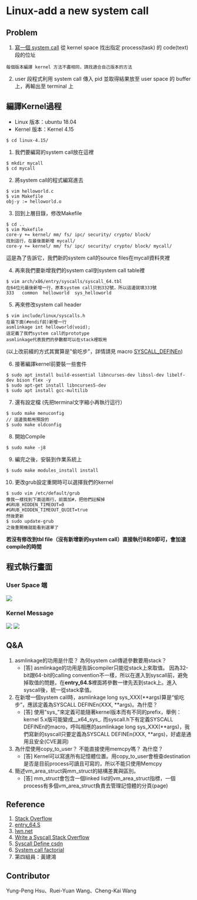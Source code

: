 # Linux-add a new system call

## Problem
1. [寫一個 system call](https://blog.kaibro.tw/2016/11/07/Linux-Kernel%E7%B7%A8%E8%AD%AF-Ubuntu/) 從 kernel space 找出指定 process(task) 的 code(text) 段的位址

```warning
每個版本編譯 kernel 方法不盡相同，請找適合自己版本的方法
```

2. user 段程式利用 system call 傳入 pid 並取得結果放至 user space 的 buffer 上，再輸出至 terminal 上

## 編譯Kernel過程
* Linux 版本：ubuntu 18.04
* Kernel 版本：Kernel 4.15
```
$ cd linux-4.15/
```
1. 我們要編寫的system call放在這裡
```
$ mkdir mycall
$ cd mycall
```
2. 將system call的程式編寫進去
```
$ vim helloworld.c
$ vim Makefile
obj-y := helloworld.o
```
3. 回到上層目錄，修改Makefile
```
$ cd ..
$ vim Makefile
core-y += kernel/ mm/ fs/ ipc/ security/ crypto/ block/
找到這行，在最後面新增 mycall/
core-y += kernel/ mm/ fs/ ipc/ security/ crypto/ block/ mycall/
```
這是為了告訴它，我們新的system call的source files在mycall資料夾裡

4. 再來我們要新增我們的system call到system call table裡
```
$ vim arch/x86/entry/syscalls/syscall_64.tbl
在64位元最後新增一行，原本system call只到332號，所以這邊就填333號
333   common  helloworld  sys_helloworld
```
5. 再來修改system call header
```
$ vim include/linux/syscalls.h
在最下面(#endif前)新增一行
asmlinkage int helloworld(void);
這定義了我們system call的prototype
asmlinkage代表我們的參數都可以在stack裡取用
```
(以上改前綴的方式其實算是"偷吃步"，詳情請見 macro [SYSCALL_DEFINEn](https://elixir.bootlin.com/linux/v4.15/source/include/linux/syscalls.h#L192))

6. 接著編譯kernel前要裝一些套件

```
$ sudo apt install build-essential libncurses-dev libssl-dev libelf-dev bison flex -y
$ sudo apt-get install libncurses5-dev
$ sudo apt install gcc-multilib
```
7. 還有設定檔 (先把terminal文字縮小再執行這行）
```
$ sudo make menuconfig
// 這邊我都用預設的
$ sudo make oldconfig
```

8. 開始Compile
```
$ sudo make -j8
```

9. 編完之後，安裝到作業系統上
```
$ sudo make modules_install install
```

10. 更改grub設定重開時可以選擇我們的kernel
```
$ sudo vim /etc/default/grub
像我一樣找到下面這兩行，前面加#，把他們註解掉
#GRUB_HIDDEN_TIMEOUT=0
#GRUB_HIDDEN_TIMEOUT_QUIET=true
然後更新
$ sudo update-grub
之後重開機就能看到選單了
```
**若沒有修改到tbl file（沒有新增新的system call）直接執行8和9即可，會加速compile的時間**

## 程式執行畫面
### User Space 端
![](https://i.imgur.com/zThOCYf.jpg)
### Kernel Message
![](https://i.imgur.com/Acr324c.png)
![](https://i.imgur.com/Whply37.jpg)

## Q&A
1. asmlinkage的功用是什麼？ 為何system call傳遞參數要用stack？
    * [答] asmlinkage的功用是告訴compiler只能從stack上來取值。 因為32-bit跟64-bit的calling convention不一樣，所以在進入到syscall前，避免掉取值的問題，在**entry_64.S**裡面將參數一律先丟到stack上。進入syscall後，統一從stack拿值。
2. 在新增一個system call時，asmlinkage long sys_XXX(**args)算是“偷吃步”，應該定義為SYSCALL DEFINEn(XXX, **args)。為什麼？
    * [答] 使用"sys_"來定義可能隨著kernel版本而有不同的prefix，舉例：kernel 5.x版可能變成__x64_sys_. 而syscall.h下有定義SYSCALL DEFINEn的macro，呼叫相應的asmlinkage long sys_XXX(**args)，我們寫新的syscall只要定義為SYSCALL DEFINEn(XXX, **args)，好處是通用且安全(CVE漏洞)
3. 為什麼使用copy_to_user？ 不能直接使用memcpy嗎？ 為什麼？
    * [答] Kernel可以寫進所有記憶體位置。用copy_to_user會檢查destination是否是目前process可讀且可寫的，所以不能只使用Memcpy
4. 簡述vm_area_struct與mm_struct的結構差異與區別。
    * [答] mm_struct會包含一個linked list的vm_area_struct指標，一個process有多個vm_area_struct負責去管理記憶體的分頁(page)

## Reference
1. [Stack Overflow](https://stackoverflow.com/questions/25440319/system-call-uses-registers-or-stack-to-pass-the-parameters-to-kernel)
2. [entry_64.S](https://elixir.bootlin.com/linux/latest/source/arch/x86/entry/entry_64.S#L87)
3. [lwn.net](https://lwn.net/Articles/604287/)
4. [Write a Syscall Stack Overflow](https://stackoverflow.com/questions/17751216/writing-a-new-system-call)
5. [Syscall Define csdn](https://blog.csdn.net/hxmhyp/article/details/22699669)
6. [System call factorial](https://hackmd.io/@combo-tw/Linux-讀書會/%2F%40a29654068%2FHyD4Lu_Dr)
7. 第四組員：黃建鴻

## Contributor
Yung-Peng Hsu、Ruei-Yuan Wang、Cheng-Kai Wang
